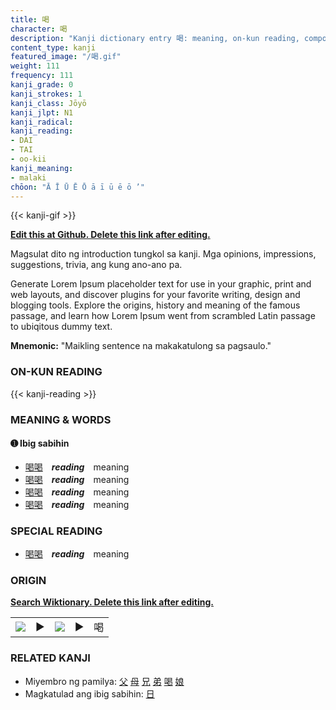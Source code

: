 ```yaml
---
title: 喝
character: 喝
description: "Kanji dictionary entry 喝: meaning, on-kun reading, compounds, origin, related kanji"
content_type: kanji
featured_image: "/喝.gif"
weight: 111
frequency: 111
kanji_grade: 0
kanji_strokes: 1
kanji_class: Jōyō
kanji_jlpt: N1
kanji_radical: 
kanji_reading: 
- DAI
- TAI
- oo-kii
kanji_meaning:
- malaki
chōon: "Ā Ī Ū Ē Ō ā ī ū ē ō ’"
---
```

[//]: # (Don't edit the line below. Kanji animated GIF code is automatically generated.)
{{< kanji-gif >}}

[//]: # (Edit below this line.)

**[Edit this at Github. Delete this link after editing.](https://github.com/tim0g/tim/tree/main/content/kanji/喝/index.md)**

Magsulat dito ng introduction tungkol sa kanji. Mga opinions, impressions, suggestions, trivia, ang kung ano-ano pa.

Generate Lorem Ipsum placeholder text for use in your graphic, print and web layouts, and discover plugins for your favorite writing, design and blogging tools. Explore the origins, history and meaning of the famous passage, and learn how Lorem Ipsum went from scrambled Latin passage to ubiqitous dummy text.
 
**Mnemonic:** "Maikling sentence na makakatulong sa pagsaulo."

### ON-KUN READING

[//]: # (Don't edit the line below. ON-KUN READING code is automatically generated.)
{{< kanji-reading >}}

### MEANING & WORDS

#### ➊ **Ibig sabihin**
  - [喝](../喝)[喝](../喝)　***reading***　meaning
  - [喝](../喝)[喝](../喝)　***reading***　meaning
  - [喝](../喝)[喝](../喝)　***reading***　meaning
  - [喝](../喝)[喝](../喝)　***reading***　meaning

### SPECIAL READING
  - [喝](../喝)[喝](../喝)　***reading***　meaning

### ORIGIN

**[Search Wiktionary. Delete this link after editing.](https://wiktionary.org/wiki/喝)**
<table class="kanji-table"><tr><td>
<img src="60px-喝-bronze.svg.png">
</td><td>▶</td><td>
<img src="60px-喝-oracle.svg.png">
</td><td>▶</td>
<td class="kanji-origin">喝</td>
</tr></table>

### RELATED KANJI
- Miyembro ng pamilya: [父](../父) [母](../母) [兄](../兄) [弟](../弟) [喝](../喝) [娘](../娘)
- Magkatulad ang ibig sabihin: [日](../日)
